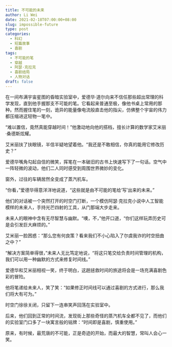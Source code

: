 ```yaml
---
title: 不可能的未来
author: Li Wei
date: 2021-02-18T07:00:00+08:00
slug: impossible-future
type: post
categories:
  - 科幻
  - 短篇故事
  - 喜剧
tags:
  - 不可能的笔
  - 穿越
  - 阿瑟·克拉克
  - 喜剧结局
  - 人物对话
draft: false
---
```


在一间布满宇宙星图的昏暗实验室中，爱德华·道尔向来不信任那些超出常理的科学发现，直到他手握那支不可能的笔。它看起来普通至极，像他书桌上常用的那种。然而握住笔的一刻，诡异的能量像电流般直击他的指尖，仿佛整个宇宙的伟力都压缩进这轻物一笔中。

“难以置信，竟然真能穿越时间！”他激动地向他的搭档，擅长计算的数学家艾米丽·桑德斯炫耀。

艾米丽扶了扶眼镜，半信半疑地望着他。“我还是不敢相信，你真的能用它修改历史？”

爱德华嘴角勾起自信的微笑，挥笔在一本破旧的古书上快速写下了一句话。空气中一阵轻微的波动，他们二人同时感受到周围世界微妙的变化。

窗外，过往的车辆居然全变成了蒸汽机车。

“你看，”爱德华得意洋洋地说道，“这些就是由不可能的笔给‘写’出来的未来。”

他们的对话被一个突然打开的时空门打断，一个模仿阿瑟·克拉克小说中人工智能模样的未来人，手持光芒四射的工具，从门那端大步走来。

未来人的眼神中含有无尽智慧与幽默。“噢，不，”他开口道，“你们这样玩弄历史可是会引发巨大麻烦的。”

艾米丽一脸困惑：“那么您有何良策？看来我们不小心陷入了尔虞我诈的时空扭曲之中？”

“解决方案简单得很，”未来人无比笃定地说，“将这只笔交给负责时间管理的机构，我们可以用一种幽默的方式来修复时间线。”

爱德华和艾米丽相视一笑，终于明白，这趟拯救时间的旅途将会是一场充满喜剧色彩的冒险。

他将笔递给未来人，笑了笑：“如果修正时间线可以通过喜剧的方式进行，那么我们将大有可为。”

时空门徐徐关闭，只留下一连串笑声回荡在实验室中。

后来，他们回到正常的时间流，发现街上那些奇怪的蒸汽机车全都不见了，而他们的实验室门口多了一块寓言般的铭牌：“时间即是喜剧，慎重使用。”

原来，有时候，最荒唐的不可能，正是奇迹的开始，而最大的智慧，常叫人会心一笑。